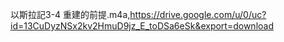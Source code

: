 以斯拉記3-4 重建的前提.m4a,https://drive.google.com/u/0/uc?id=13CuDyzNSx2kv2HmuD9jz_E_toDSa6eSk&export=download
